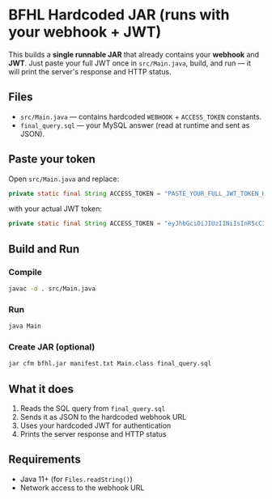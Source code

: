 # BFHL Hardcoded JAR (runs with your webhook + JWT)

This builds a **single runnable JAR** that already contains your **webhook** and **JWT**.
Just paste your full JWT once in `src/Main.java`, build, and run — it will print the server's response and HTTP status.

## Files
- `src/Main.java` — contains hardcoded `WEBHOOK` + `ACCESS_TOKEN` constants.
- `final_query.sql` — your MySQL answer (read at runtime and sent as JSON).

## Paste your token
Open `src/Main.java` and replace:
```java
private static final String ACCESS_TOKEN = "PASTE_YOUR_FULL_JWT_TOKEN_HERE";
```
with your actual JWT token:
```java
private static final String ACCESS_TOKEN = "eyJhbGciOiJIUzI1NiIsInR5cCI6IkpXVCJ9...";
```

## Build and Run

### Compile
```bash
javac -d . src/Main.java
```

### Run
```bash
java Main
```

### Create JAR (optional)
```bash
jar cfm bfhl.jar manifest.txt Main.class final_query.sql
```

## What it does
1. Reads the SQL query from `final_query.sql`
2. Sends it as JSON to the hardcoded webhook URL
3. Uses your hardcoded JWT for authentication
4. Prints the server response and HTTP status

## Requirements
- Java 11+ (for `Files.readString()`)
- Network access to the webhook URL 